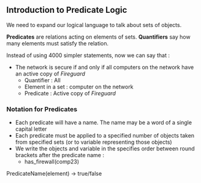 ## Introduction to Predicate Logic

We need to expand our logical language to talk about sets of objects.

**Predicates** are relations acting on elements of sets. **Quantifiers** say how many elements must satisfy the relation.

Instead of using 4000 simpler statements, now we can say that :
- The network is secure if and only if all computers on the network have an active copy of *Fireguard*
    - Quantifier : All
    - Element in a set : computer on the network
    - Predicate : Active copy of *Fireguard*

### Notation for Predicates
- Each predicate will have a name. The name may be a word of a single capital letter
- Each predicate must be applied to a specified number of objects taken from specified sets (or to variable representing those objects)
- We write the objects and variable in the specifies order between round brackets after the predicate name : 
     - has_firewall(comp23)

PredicateName(element) -> true/false